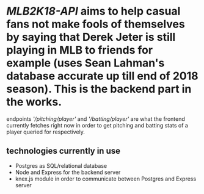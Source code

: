 # *MLB2K18-API* aims to help casual fans not make fools of themselves by saying that Derek Jeter is still playing in MLB to friends for example (uses Sean Lahman's database accurate up till end of 2018 season).  This is the backend part in the works.

endpoints _'/pitching/player'_ and _'/batting/player'_ are what the frontend currently fetches right now in order to get pitching and batting stats of a player queried for respectively.

## technologies currently in use
* Postgres as SQL/relational database
* Node and Express for the backend server
* knex.js module in order to communicate between Postgres and Express server
